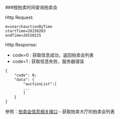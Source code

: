 ###按拍卖时间查询拍卖会

Http Request: 

```
m=searchauctionByTime
startTime=20150203
endTime=20150225

```
Http Response:
 
- code=0 : 获取信息成功，返回拍卖会列表
- code=1 : 获取信息失败，服务器错误

``` 
{ 
    "code": 0;
    "data": {
    	"auctionList":[
    	...
    	]
    }
}
```
参照：[拍卖会信息相关接口](首页/拍卖会信息相关接口.md) - 获取拍卖大厅的拍卖会列表